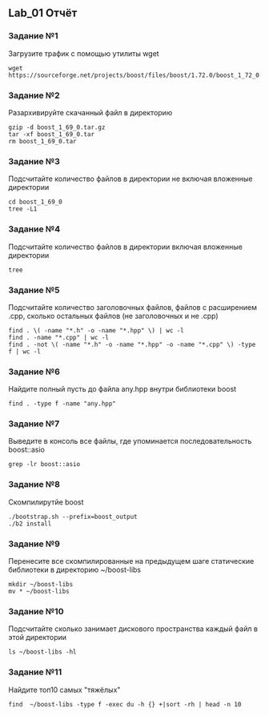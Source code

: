 ## Lab_01 Отчёт
### Задание №1
Загрузите трафик с помощью утилиты wget
```
wget https://sourceforge.net/projects/boost/files/boost/1.72.0/boost_1_72_0.tar.gz
```
### Задание №2
Разархивируйте скачанный файл в директорию
```
gzip -d boost_1_69_0.tar.gz 
tar -xf boost_1_69_0.tar
rm boost_1_69_0.tar
```
### Задание №3
Подсчитайте количество файлов в директории не включая вложенные директории
```
cd boost_1_69_0
tree -L1
```
### Задание №4
Подсчитайте количество файлов в директории включая вложенные директории
```
tree
```
### Задание №5
Подсчитайте количество заголовочных файлов, файлов с расширением .cpp, сколько остальных файлов (не заголовочных и не .cpp)
```
find . \( -name "*.h" -o -name "*.hpp" \) | wc -l
find . -name "*.cpp" | wc -l
find . -not \( -name "*.h" -o -name "*.hpp" -o -name "*.cpp" \) -type f | wc -l
```
### Задание №6
Найдите полный пусть до файла any.hpp внутри библиотеки boost
```
find . -type f -name "any.hpp"
```
### Задание №7
Выведите в консоль все файлы, где упоминается последовательность boost::asio
```
grep -lr boost::asio
```
### Задание №8
Скомпилирутйе boost
```
./bootstrap.sh --prefix=boost_output
./b2 install
```
### Задание №9
Перенесите все скомпилированные на предыдущем шаге статические библиотеки в директорию ~/boost-libs
```
mkdir ~/boost-libs
mv * ~/boost-libs
```
### Задание №10
Подсчитайте сколько занимает дискового пространства каждый файл в этой директории
```
ls ~/boost-libs -hl
```
### Задание №11
Найдите топ10 самых "тяжёлых"
```
find  ~/boost-libs -type f -exec du -h {} +|sort -rh | head -n 10
```
